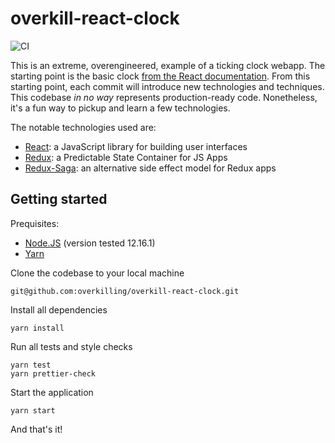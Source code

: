 # overkill-react-clock

![CI](https://github.com/overkilling/overkill-react-clock/workflows/CI/badge.svg)

This is an extreme, overengineered, example of a ticking clock webapp. 
The starting point is the basic clock [from the React documentation](https://reactjs.org/docs/rendering-elements.html).
From this starting point, each commit will introduce new technologies and techniques. 
This codebase *in no way* represents production-ready code.
Nonetheless, it's a fun way to pickup and learn a few technologies.

The notable technologies used are:
* [React](https://reactjs.org/): a JavaScript library for building user interfaces
* [Redux](https://redux.js.org/): a Predictable State Container for JS Apps
* [Redux-Saga](https://redux-saga.js.org/): an alternative side effect model for Redux apps

## Getting started

Prequisites:
* [Node.JS](https://nodejs.org/) (version tested 12.16.1)
* [Yarn](https://yarnpkg.com/)

Clone the codebase to your local machine

    git@github.com:overkilling/overkill-react-clock.git

Install all dependencies

    yarn install
    
Run all tests and style checks

    yarn test
    yarn prettier-check
    
Start the application

    yarn start
    
 And that's it!
